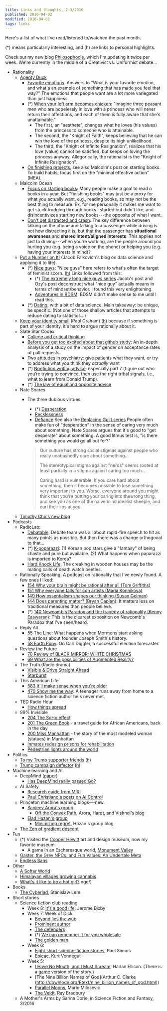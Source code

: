 ```yaml
---
title: Links and thoughts, 2-3/2016
published: 2016-04-02
modified: 2016-04-02
tags: links
---
```


Here's a list of what I've read/listened to/watched the past month.

(\*) means particularly interesting, and (h) are links to personal highlights.

Check out my new blog [Philosophocle](http://philosophocle.tk), which I'm updating it twice per week. We're currently in the middle of a Creativist vs. Uniformist debate...

* Rationality
    * [Agenty Duck](http://agentyduck.blogspot.com/)
	    * [Favorite emotions](http://agentyduck.blogspot.com/2016/02/favorite-emotions.html). Answers to "What is your favorite emotion, and what's an example of something that has made you feel that way?" The emotions that people want are a lot more variegated than just happiness.
		*   (\*) [When your left arm becomes chicken](http://agentyduck.blogspot.com/2016/01/when-your-left-arm-becomes-chicken-dont.html): "Imagine three peasant men who are hopelessly in love with a princess who will never return their affections, and each of them is fully aware that she's unattainable."
		    * The first, an "aesthete", changes what he loves (his values) from the princess to someone who is attainable.
			* The second, the "Knight of Faith", keeps believing that he can win the love of the princess, despite its high unlikelihood.
			* The third, the "Knight of Infinite Resignation", realizes that his love (value) cannot be satisfied, but keeps on loving the princess anyway.
			Allegorically, the rationalist is the "Knight of Infinite Resignation".
		* [On finishing projects](http://agentyduck.blogspot.com/2016/01/on-finishing-projects.html), see also Malcolm's post on starting books. To build habits, focus first on the "minimal effective action" (MEA).
    * Malcolm Ocean
		* [Focus on starting books](http://malcolmocean.com/2014/07/focus-on-starting-books/): Many people make a goal to read *n* books in a year. But "finishing books" may just be a proxy for what you actually want, e.g., reading books, so may not be the best thing to measure. Ex. for me personally it makes me want to get stuck trudging through books I started but didn't like, and disincentivizes starting new books---the opposite of what I want.
		* [Don't get distracted and crash](http://malcolmocean.com/2016/02/phone-while-driving-metaphor/): The key difference between talking on the phone and talking to a passenger while driving is not how distracting it is, but that the passenger has **situational awareness** and **shared intent/aligned interests**. This applies not just to driving---when you're working, are the people around you hurting you (e.g. being a voice on the phone) or helping you (e.g. having your interests in mind)?
    * [Put a Number on It!](http://putanumonit.com/) (Jacob Falkovich's blog on data science and applying it to life).
	    * (\*) [Nice guys](http://putanumonit.com/2016/03/23/20_nice_guys/): "Nice guys" here refers to what's often the target of feminist scorn.  ([h](http://scrible.com/s/06BmA)) Links followed from this:
		    * (\*) [The extremely long nice guys series](https://thingofthings.wordpress.com/2015/02/24/the-extremely-long-nice-guys-series-i-wrote-in-like-2012/) Jacob's post and Ozy's post deconstruct what "nice guy" actually means in terms of mindset/behavior. I found this very enlightening.
		    * [Adventures in BDSM](http://unintentionallycelibate.com/just-olive/797/): BDSM didn't make sense to me until I read this.
	    * (\*) [Dating](http://putanumonit.com/2016/02/03/015-dating_1/), with a bit of data science. Main takeaway: be unique, be specific. (Not one of those shallow articles that attempts to reduce dating to statistics...)
    * [Keep your identity small](http://paulgraham.com/identity.html) (Paul Graham) ([h](http://scrible.com/s/06RmA)) because if something is part of your identity, it's hard to argue rationally about it.
	* Slate Star Codex
	    * [College and critical thinking](http://slatestarcodex.com/2015/11/30/college-and-critical-thinking/)
		* [Before you get too excited about that github study](http://slatestarcodex.com/2016/02/12/before-you-get-too-excited-about-that-github-study/): An in-depth analysis of a study on the impact of gender on acceptance rates of pull requests.
		* [Two attitudes in psychiatry](http://slatestarcodex.com/2016/02/24/two-attitudes-in-psychiatry/): give patients what they want, or try to address what you think they *actually* want
		* (\*) [Nonfiction writing advice](http://slatestarcodex.com/2016/02/20/writing-advice/): especially part 7 (figure out who you’re trying to convince, then use the right tribal signals, i.e., what to learn from Donald Trump).
		* (\*) [The law of equal and opposite advice](http://slatestarcodex.com/2014/03/24/should-you-reverse-any-advice-you-hear/)
	* Nate Soares
	    *   The three dubious virtues
		    * (\*) [Desperation](http://mindingourway.com/desperation/)
			* [Recklessness](http://mindingourway.com/recklessness/)
			* [Defiance](http://mindingourway.com/defiance/)
			See also the [Replacing Guilt series](http://mindingourway.com/guilt/)
			People often make fun of "desperation" in the sense of caring very much about something. Nate Soares argues that it's good to "get desperate" about something. A good litmus test is, "is there something you would go all out for?"
			
			> Our culture has strong social stigmas against people who really unabashedly care about something...
			>
			> The stereotypical stigma against "nerds" seems rooted at least partially in a stigma against caring too much...
			>
			> Caring hard is vulnerable. If you care hard about something, then it becomes possible to lose something very important to you. Worse, everyone around you might think that you're putting your caring into thewrong thing, and see you as one of the naive blind idealist sheeple, and curl their lips at you.
	* [Timothy Chu's new blog](http://www.timchuthegod.com/blog)
* Podcasts
	* RadioLab:
		* [Debatable](http://www.radiolab.org/story/debatable/): Debate team was all about rapid-fire speech to hit as many points as possible. But then there was a change orthogonal to that...
	    * (\*) [K-poparazzi](http://www.radiolab.org/story/kpoparazzi/): (1) Korean pop stars give a "fantasy" of being chaste and pure but available. (2) What happens when paparazzi is imported to Korea?
		* [Hard Knock Life](http://www.radiolab.org/story/hard-knock-life/): The creaking in wooden houses may be the mating calls of death watch beetles.
    * Rationally Speaking: A podcast on rationality that I've newly found. A few ones I liked:
		* [154 Why your brain might be rational after all (Tom Griffiths)](http://rationallyspeakingpodcast.org/show/rs-154-tom-griffiths-on-why-your-brain-might-be-rational-aft.html)
		* [151 Why everyone falls for con artists (Maria Konnikova)](http://rationallyspeakingpodcast.org/show/rs-151-maria-konnikova-on-why-everyone-falls-for-con-artists.html)
		* [149 How essentialism shapes our thinking (Susan Gelman)](http://rationallyspeakingpodcast.org/show/rs-149-susan-gelman-on-how-essentialism-shapes-our-thinking.html)
		* [144 Does parenting matter? (Bryan Caplan)](http://rationallyspeakingpodcast.org/show/rs144-bryan-caplan-on-does-parenting-matter.html): It matters less on traditional measures than people believe.
		* (\*) [140 Newcomb's Paradox and the tragedy of rationality (Kenny Easwaran)](http://rationallyspeakingpodcast.org/show/rs140-kenny-easwaran-on-newcombs-paradox-and-the-tragedy-of.html): This is the clearest exposition on Newcomb's Paradox that I've seen/heard.
	* Reply All
		* [55 The Line](https://gimletmedia.com/episode/55-no-doubt/): What happens when Mormons start asking questions about founder Joseph Smith's history.
	    * [58 Earth Pony](https://gimletmedia.com/episode/58-earth-pony/): On Carl Diggler, a successful election forecaster.
	* Review the Future
		* [70 Review of BLACK MIRROR: WHITE CHRISTMAS]()
		* [69 What are the possibilities of Augmented Reality?]()
	* The Truth (Radio drama)
		* [Visible & Drive Straight Ahead](http://www.thetruthpodcast.com/story/2016/2/12/visible-drive-straight-ahead)
		* [Starburst](http://www.thetruthpodcast.com/story/2015/10/23/starburst-2)
    * This American Life
		* [583 It'll make sense when you're older](http://www.thisamericanlife.org/radio-archives/episode/583/itll-make-sense-when-youre-older)
	    * [470 Show me the way](http://www.thisamericanlife.org/radio-archives/episode/470/show-me-the-way): A teenager runs away from home to a science fiction author he's never met. 
    * TED Radio Hour
	    * [How things spread](http://www.npr.org/programs/ted-radio-hour/468877892/how-things-spread)
	* 99% Invisible
	    * [204 The SoHo effect](http://99percentinvisible.org/episode/the-soho-effect/) 
		* [201 The Green Book](http://99percentinvisible.org/episode/the-green-book/) - a travel guide for African Americans, back in the day
		* [200 Miss Manhattan](http://99percentinvisible.org/episode/miss-manhattan/) - the story of the most modeled woman (statues) in Manhattan
		* [Inmates redesign prisons for rehabilitation](http://99percentinvisible.org/article/of-our-own-making-inmates-redesign-prisons-for-rehabilitation/)
		* [Pedestrian lights around the world](http://99percentinvisible.org/article/little-green-men-iconic-pedestrian-lights-signal-cha)
* Politics
    * [To my Trump supporter friends](http://loosesignatures.blogspot.com/2016/03/open-letter.html) ([h](http://scrible.com/s/meRwk))
	* [Trump campaign defector](http://www.xojane.com/issues/stephanie-cegielski-donald-trump-campaign-defector) ([h](http://scrible.com/s/mBwyA))
* Machine learning and AI
    * DeepMind ([paper](http://www.nature.com/nature/journal/v529/n7587/full/nature16961.html))
	    * [Has DeepMind really passed Go?](https://backchannel.com/has-deepmind-really-passed-go-adc85e256bec#.pd5kkixbm)
	* AI Safety
		* [Research guide from MIRI](https://intelligence.org/research-guide/)
	    * [Paul Christiano's posts on AI Control](https://medium.com/ai-control)
	* Princeton machine learning blogs---new.
	    * [Sanjeev Arora's group](http://unsupervised.cs.princeton.edu/publications.html)
		    * [Off the Convex Path](http://www.offconvex.org/about/), Arora, Hardt, and Vishnoi's blog
		* [Elad Hazan's group](http://optiml.cs.princeton.edu/)
		    * [Minimizing regret](http://www.minimizingregret.com/), Hazan's group blog
	* [The Zen of gradient descent](http://blog.mrtz.org/2013/09/07/the-zen-of-gradient-descent.html)
* Fun
	* (\*) Visited the [Cooper Hewitt](http://www.cooperhewitt.org/) art and design museum, now my favorite museum.
		* A game in an Escheresque world, [Monument Valley](http://www.monumentvalleygame.com/)
	* [Gaster, the Grey NPCs, and Fun Values: An Undertale Meta](http://napstamuse.tumblr.com/post/138297470632/gaster-the-grey-npcs-and-fun-values-an)
    * [Endless Sans](https://joezeng.github.io/endless-sans/)
* Other
    * [A Softer World](http://www.asofterworld.com/)
    * [Himalayan villages growing cannabis](http://news.nationalgeographic.com/2016/02/160201-indian-himalayan-cannabis-farm-photos/)
    * [What's it like to be a hot girl?](https://www.quora.com/Whats-it-like-to-be-a-hot-girl)
nge/)
* Books
    * [The Cyberiad](https://www.goodreads.com/book/show/18194.The_Cyberiad), Stanislaw Lem
* Short stories
    * Science fiction club reading
	    * Week 8: [It's a good life](http://www.fys.ku.dk/~thoeger/its-a-good-life.pdf), Jerome Bixby
		* Week 7: Week of Dick
		    * [Beyond lies the wub](http://www.philipkdickfans.com/mirror/gutenberg/28554-h/28554-h.htm)
			* [Prominent author](http://www.sffaudio.com/podcasts/ProminentAuthorByPhilipK.Dick.pdf)
			* [The defenders](http://www.gutenberg.org/files/28767/28767-h/28767-h.htm)
			* (\*) [We can remember it for you wholesale](http://www.gutenberg.org/files/28767/28767-h/28767-h.htm)
			* [The golden man](https://www.sffaudio.com/podcasts/TheGoldenManByPhilipK.Dick.pdf)
		* Week 6:
			* [Eight short science-fiction stories](http://www.newyorker.com/magazine/2015/09/14/eight-short-science-fiction-stories), Paul Simms
			* [Epicac](http://newmediaabington.pbworks.com/f/vonnegut_EPICAC.pdf), Kurt Vonnegut
		* Week 5:
			* [I Have No Mouth, and I Must Scream](http://hermiene.net/short-stories/i_have_no_mouth.html), Harlan Ellison. (There is a [game](https://en.wikipedia.org/wiki/I_Have_No_Mouth,_and_I_Must_Scream_(video_game)) version of the story.)
			* [The Nine Billion Names of God](Arthur C. Clarke (http://downlode.org/Etext/nine_billion_names_of_god.html))
			* [Parallel Moons]((http://escapepod.org/2015/01/23/ep477-parallel-moons/)), Mario Milosevic 
			* [The Veldt](https://www.d.umn.edu/~csigler/PDF%20files/bradbury_veldt.pdf), Ray Bradbury 
	* A Mother's Arms by Sarina Dorie, in Science Fiction and Fantasy, 3/2016

	
